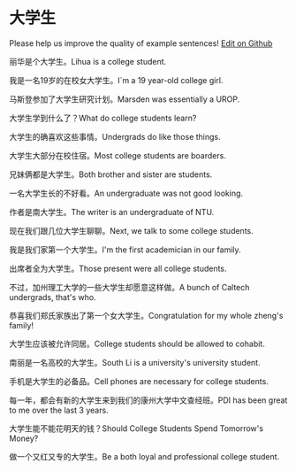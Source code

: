 # 大学生

Please help us improve the quality of example sentences! [Edit on Github](https://github.com/jiyushe/jiyu-example-sentence-source/blob/main/chinese/daxuesheng.md)

<p><span class="chinese">丽华是个大学生。</span><span class="english">Lihua is a college student.</span></p>

<p><span class="chinese">我是一名19岁的在校女大学生。</span><span class="english">I`m a 19 year-old college girl.</span></p>

<p><span class="chinese">马斯登参加了大学生研究计划。</span><span class="english">Marsden was essentially a UROP.</span></p>

<p><span class="chinese">大学生学到什么了？</span><span class="english">What do college students learn?</span></p>

<p><span class="chinese">大学生的确喜欢这些事情。</span><span class="english">Undergrads do like those things.</span></p>

<p><span class="chinese">大学生大部分在校住宿。</span><span class="english">Most college students are boarders.</span></p>

<p><span class="chinese">兄妹俩都是大学生。</span><span class="english">Both brother and sister are students.</span></p>

<p><span class="chinese">一名大学生长的不好看。</span><span class="english">An undergraduate was not good looking.</span></p>

<p><span class="chinese">作者是南大学生。</span><span class="english">The writer is an undergraduate of NTU.</span></p>

<p><span class="chinese">现在我们跟几位大学生聊聊。</span><span class="english">Next, we talk to some college students.</span></p>

<p><span class="chinese">我是我们家第一个大学生。</span><span class="english">I'm the first academician in our family.</span></p>

<p><span class="chinese">出席者全为大学生。</span><span class="english">Those present were all college students.</span></p>

<p><span class="chinese">不过，加州理工大学的一些大学生却愿意这样做。</span><span class="english">A bunch of Caltech undergrads, that's who.</span></p>

<p><span class="chinese">恭喜我们郑氏家族出了第一个女大学生。</span><span class="english">Congratulation for my whole zheng's family!</span></p>

<p><span class="chinese">大学生应该被允许同居。</span><span class="english">College students should be allowed to cohabit.</span></p>

<p><span class="chinese">南丽是一名高校的大学生。</span><span class="english">South Li is a university's university student.</span></p>

<p><span class="chinese">手机是大学生的必备品。</span><span class="english">Cell phones are necessary for college students.</span></p>

<p><span class="chinese">每一年，都会有新的大学生来到我们的康州大学中文查经班。</span><span class="english">PDI has been great to me over the last 3 years.</span></p>

<p><span class="chinese">大学生能不能花明天的钱？</span><span class="english">Should College Students Spend Tomorrow's Money?</span></p>

<p><span class="chinese">做一个又红又专的大学生。</span><span class="english">Be a both loyal and professional college student.</span></p>

